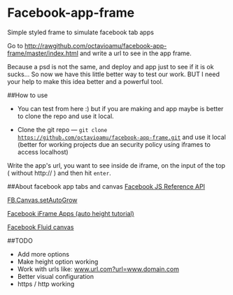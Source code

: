 Facebook-app-frame
==================

Simple styled frame to simulate facebook tab apps

Go to http://rawgithub.com/octavioamu/facebook-app-frame/master/index.html and write a url to see in the app frame.

 Because a psd is not the same, and deploy and app just to see if it is ok sucks... So now we have this little better way to test our work. BUT I need your help to make this idea better and a powerful tool.

##How to use

- You can test from here :) but if you are making and app maybe is better to clone the repo and use it local.

- Clone the git repo — <code>git clone https://github.com/octavioamu/facebook-app-frame.git</code> and use it local (better for working projects due an security policy using iframes to access localhost)

Write the app's url, you want to see inside de iframe, on the input of the top ( without http:// ) and then hit `enter`.

##About facebook app tabs and canvas
<a href="https://developers.facebook.com/docs/javascript/reference">Facebook JS Reference API</a>

<a href="https://developers.facebook.com/docs/reference/javascript/FB.Canvas.setAutoGrow/">FB.Canvas.setAutoGrow</a>

<a href="http://www.hyperarts.com/blog/facebook-iframe-apps-getting-rid-of-scrollbars/">Facebook iFrame Apps (auto height tutorial)</a>

<a href="https://developers.facebook.com/docs/games/canvas/fluid-canvas">Facebook Fluid canvas</a>

##TODO
* Add more options
* Make height option working
* Work with urls like: www.url.com?url=www.domain.com
* Better visual configuration
* https / http working